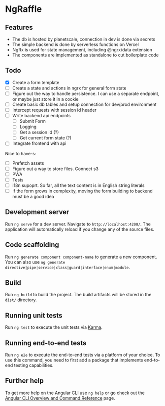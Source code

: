 # NgRaffle

## Features

* The db is hosted by planetscale, connection in dev is done via secrets
* The simple backend is done by serverless functions on Vercel
* NgRx is used for state management, including @ngrx/data extension
* The components are implemented as standalone to cut boilerplate code

## Todo 

- [x] Create a form template
- [ ] Create a state and actions in ngrx for general form state
- [ ] Figure out the way to handle persistence. I can use a separate endpoint, or maybe just store it in a cookie
- [ ] Create basic db tables and setup connection for dev/prod environment 
- [ ] Intercept requests with session id header
- [ ] Write backend api endpoints 
  - [ ] Submit Form 
  - [ ] Logging
  - [ ] Get a session id (?)
  - [ ] Get current form state (?)
- [ ] Integrate frontend with api

Nice to have-s:
- [ ] Prefetch assets
- [ ] Figure out a way to store files. Connect s3 
- [ ] PWA
- [ ] Tests
- [ ] i18n supoprt. So far, all the text content is in English string literals
- [ ] If the form grows in complexity, moving the form building to backend must be a good idea

## Development server

Run `ng serve` for a dev server. Navigate to `http://localhost:4200/`. The application will automatically reload if you change any of the source files.

## Code scaffolding

Run `ng generate component component-name` to generate a new component. You can also use `ng generate directive|pipe|service|class|guard|interface|enum|module`.

## Build

Run `ng build` to build the project. The build artifacts will be stored in the `dist/` directory.

## Running unit tests

Run `ng test` to execute the unit tests via [Karma](https://karma-runner.github.io).

## Running end-to-end tests

Run `ng e2e` to execute the end-to-end tests via a platform of your choice. To use this command, you need to first add a package that implements end-to-end testing capabilities.

## Further help

To get more help on the Angular CLI use `ng help` or go check out the [Angular CLI Overview and Command Reference](https://angular.io/cli) page.
